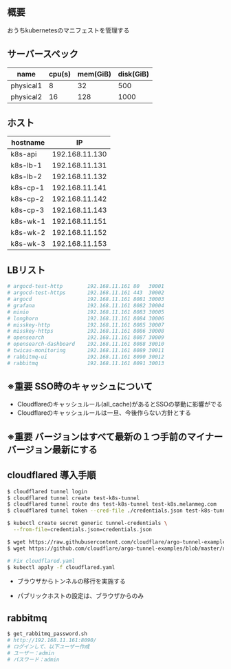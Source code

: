 ## 概要

おうちkubernetesのマニフェストを管理する

## サーバースペック
| name      | cpu(s) | mem(GiB) | disk(GiB) |
| --------- | ------ | -------- | --------- |
| physical1 | 8      | 32       | 500       |
| physical2 | 16     | 128      | 1000      |

## ホスト

| hostname | IP             |
| -------- | -------------- |
| k8s-api  | 192.168.11.130 |
| k8s-lb-1 | 192.168.11.131 |
| k8s-lb-2 | 192.168.11.132 |
| k8s-cp-1 | 192.168.11.141 |
| k8s-cp-2 | 192.168.11.142 |
| k8s-cp-3 | 192.168.11.143 |
| k8s-wk-1 | 192.168.11.151 |
| k8s-wk-2 | 192.168.11.152 |
| k8s-wk-3 | 192.168.11.153 |

## LBリスト

```bash
# argocd-test-http        192.168.11.161 80   30001
# argocd-test-https       192.168.11.161 443  30002
# argocd                  192.168.11.161 8081 30003
# grafana                 192.168.11.161 8082 30004
# minio                   192.168.11.161 8083 30005
# longhorn                192.168.11.161 8084 30006
# misskey-http            192.168.11.161 8085 30007
# misskey-https           192.168.11.161 8086 30008
# opensearch              192.168.11.161 8087 30009
# opensearch-dashboard    192.168.11.161 8088 30010
# twicas-monitoring       192.168.11.161 8089 30011
# rabbitmq-ui             192.168.11.161 8090 30012
# rabbitmq                192.168.11.161 8091 30013
```

## ※重要 SSO時のキャッシュについて

- Cloudflareのキャッシュルール(all_cache)があるとSSOの挙動に影響がでる
- Cloudflareのキャッシュルールは一旦、今後作らない方針とする

## ※重要 バージョンはすべて最新の１つ手前のマイナーバージョン最新にする

## cloudflared 導入手順

```bash
$ cloudflared tunnel login
$ cloudflared tunnel create test-k8s-tunnel
$ cloudflared tunnel route dns test-k8s-tunnel test-k8s.melanmeg.com
$ cloudflared tunnel token --cred-file ./credentials.json test-k8s-tunnel

$ kubectl create secret generic tunnel-credentials \
  --from-file=credentials.json=credentials.json

$ wget https://raw.githubusercontent.com/cloudflare/argo-tunnel-examples/master/named-tunnel-k8s/app.yaml
$ wget https://github.com/cloudflare/argo-tunnel-examples/blob/master/named-tunnel-k8s/cloudflared.yaml

# Fix cloudflared.yaml
$ kubectl apply -f cloudflared.yaml
```

- ブラウザからトンネルの移行を実施する

- パブリックホストの設定は、ブラウザからのみ

## rabbitmq
```bash
$ get_rabbitmq_password.sh
# http://192.168.11.161:8090/
# ログインして、以下ユーザー作成
# ユーザー：admin
# パスワード：admin
```
